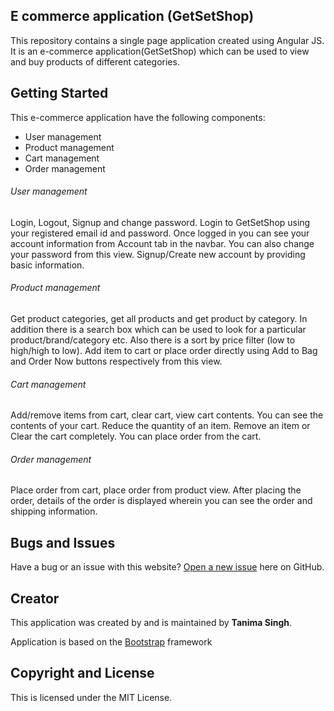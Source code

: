 ## E​ ​commerce​ ​application (GetSetShop)
This repository contains a single page application created using Angular JS.
It is an e-commerce application(GetSetShop) which can be used to view and buy products of different categories.

## Getting Started

This​ ​e-commerce​ ​application​ ​have​ ​the​ ​following​ ​components:
* User​ ​management
* Product​ ​management
* Cart​ ​management
* Order​ ​management

###### User​ ​management
Login,​ ​Logout,​ ​Signup​ ​and​ ​change​ ​password.
Login to GetSetShop using your registered email id and password.
Once logged in you can see your account information from Account tab in the navbar. You can also change your password from this view.
Signup/Create new account by providing basic information.

###### Product​ ​management
Get​ ​product​ ​categories,​ ​get​ ​all​ ​products​ ​and get​ ​product​ ​by​ ​category.
In addition there is a search box which can be used to look for a particular product/brand/category etc.
Also there is a sort by price filter (low to high/high to low).
Add item to cart or place order directly using Add to Bag and Order Now buttons respectively from this view.

###### Cart​ ​management
Add/remove​ ​items​ ​from​ ​cart,​ ​clear​ ​cart,​ ​view​ ​cart contents.
You can see the contents of your cart.
Reduce the quantity of an item.
Remove an item or Clear the cart completely.
You can place order from the cart.

###### Order​ ​management
Place​ ​order​ ​from​ ​cart,​ ​place​ ​order from product view.
After placing the order, details of the order is displayed wherein you can see the order and shipping information.

## Bugs and Issues

Have a bug or an issue with this website? [Open a new issue](https://github.com/tanimasingh23/e-commerce-application) here on GitHub.

## Creator

This application was created by and is maintained by **Tanima Singh**.

Application is based on the [Bootstrap](http://getbootstrap.com/) framework

## Copyright and License

This is licensed under the MIT License.
